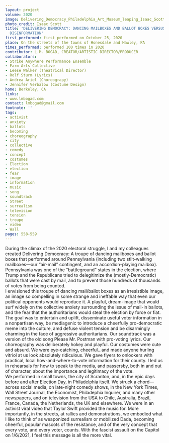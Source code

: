 ```yaml
---
layout: project
volume: 2020
image: Delivering_Democracy_Philadelphia_Art_Museum_leaping_Isaac_Scott.jpg
photo_credit: Isaac Scott
title: 'DELIVERING DEMOCRACY: DANCING MAILBOXES AND BALLOT BOXES VERSUS AUTHORITARIAN
  DISINFORMATION'
first_performed: first performed on October 25, 2020
place: On the streets of the towns of Honesdale and Hawley, PA
times_performed: performed 100 times in 2020
contributor: L.M. BOGAD, CREATOR/ARTISTIC DIRECTOR/PRODUCER
collaborators:
- Strike Anywhere Performance Ensemble
- Farm Arts Collective
- Leese Walker (Theatrical Director)
- Rolf Sturm (Lyrics)
- Andrea Ariel (Choreograpy)
- Jennifer Verbalow (Costume Design)
home: Berkeley, CA
links:
- www.lmbogad.com
contact: lmbogad@gmail.com
footnote: ''
tags:
- activist
- anxiety
- ballots
- becoming
- choreography
- city
- collective
- comedy
- concept
- costumes
- Election
- election
- fear
- image
- information
- music
- song
- soundtrack
- Street
- surrealism
- television
- tension
- troupe
- video
- Wall
pages: 558-559
---
```



During the climax of the 2020 electoral struggle, I and my colleagues created Delivering Democracy: A troupe of dancing mailboxes and ballot boxes that performed around Pennsylvania (including two stilt-walking mailboxes—our “air-mail” contingent, and an accordion-playing mailbox).  
	Pennsylvania was one of the “battleground” states in the election, where Trump and the Republicans tried to delegitimize the (mostly-Democratic) ballots that were cast by mail, and to prevent those hundreds of thousands of votes from being counted.  
	I envisioned this troupe of dancing mail/ballot boxes as an irresistible image, an image so compelling in some strange and ineffable way that even our political opponents would reproduce it. A playful, dream-image that would surf widely on the collective anxiety surrounding the issue of mail-in ballots, and the fear that the authoritarians would steal the election by force or fiat.  
	The goal was to entertain and uplift, disseminate useful voter information in a nonpartisan way, be mediagenic to introduce a cheerfully pro-democratic meme into the culture, amd defuse violent tension and be disarmingly charming in the face of aggressive authoritarians. Our soundtrack was a version of the old song Please Mr. Postman with pro-voting lyrics.  Our choreography was deliberately hokey and playful.  Our costumes were cute and absurd.  We were eye-catching, cheerful…and made anyone hurling vitriol at us look absolutely ridiculous.  We gave flyers to onlookers with practical, local how-and-where-to-vote information for their county.  I led us in rehearsals for how to speak to the media, and passersby, both in and out of character, about the importance and legitimacy of the vote.  
	We performed in small towns, the city of Scranton, and, in the epic days before and after Election Day, in Philadelphia itself. 
	We struck a chord—across social media, on late-night comedy shows, in the New York Times, Wall Street Journal, the Economist, Philadephia Inquirer, and many other newspapers, and on television from the USA to Chile, Australia, Brazil, France, Canada, the Netherlands, the UK and elsewhere.  We were in an activist viral video that Taylor Swift provided the music for. More importantly, in the streets, at rallies and demonstrations, we embodied what I like to think of as weaponized surrealism or mobilized Dada, becoming cheerful, popular mascots of the resistance, and of the very concept that every vote, and every voter, counts. With the fascist assault on the Capitol on 1/6/2021, I feel this message is all the more vital.
